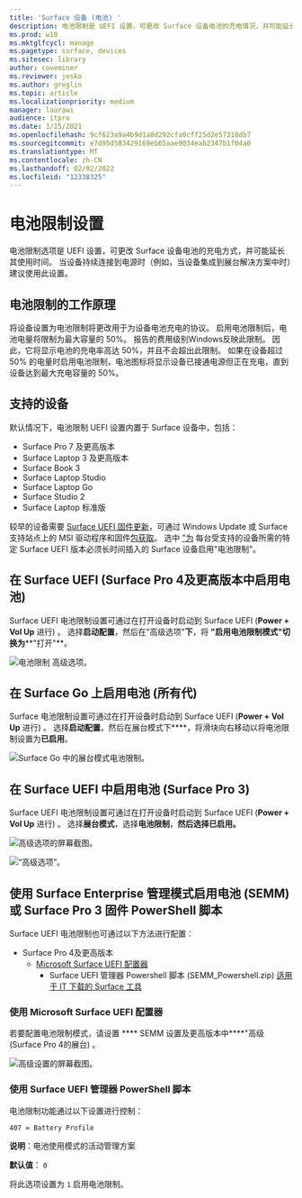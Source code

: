 ```yaml
---
title: 'Surface 设备 (电池) '
description: 电池限制是 UEFI 设置，可更改 Surface 设备电池的充电情况，并可能延长其使用时间。
ms.prod: w10
ms.mktglfcycl: manage
ms.pagetype: surface, devices
ms.sitesec: library
author: coveminer
ms.reviewer: jesko
ms.author: greglin
ms.topic: article
ms.localizationpriority: medium
manager: laurawi
audience: itpro
ms.date: 1/15/2021
ms.openlocfilehash: 9cf623a9a4b9d1a8d292cfa0cff25d2e57318db7
ms.sourcegitcommit: e7d95d583429169eb65aae9034eab2347b1f04a0
ms.translationtype: MT
ms.contentlocale: zh-CN
ms.lasthandoff: 02/02/2022
ms.locfileid: "12338325"
---
```

# <a name="battery-limit-setting"></a>电池限制设置

电池限制选项是 UEFI 设置，可更改 Surface 设备电池的充电方式，并可能延长其使用时间。 当设备持续连接到电源时（例如，当设备集成到展台解决方案中时）建议使用此设置。  

## <a name="how-battery-limit-works"></a>电池限制的工作原理

将设备设置为电池限制将更改用于为设备电池充电的协议。 启用电池限制后，电池电量将限制为最大容量的 50%。 报告的费用级别Windows反映此限制。 因此，它将显示电池的充电率高达 50%，并且不会超出此限制。 如果在设备超过 50% 的电量时启用电池限制，电池图标将显示设备已接通电源但正在充电，直到设备达到最大充电容量的 50%。  

## <a name="supported-devices"></a>支持的设备

默认情况下，电池限制 UEFI 设置内置于 Surface 设备中，包括： 

- Surface Pro 7 及更高版本
- Surface Laptop 3 及更高版本
- Surface Book 3
- Surface Laptop Studio
- Surface Laptop Go
- Surface Studio 2
- Surface Laptop 标准版

 较早的设备需要 [Surface UEFI 固件更新](manage-surface-driver-and-firmware-updates.md)，可通过 Windows Update 或 Surface 支持站点上的 MSI 驱动程序和固件[包获取](https://support.microsoft.com/help/4023482/surface-download-drivers-and-firmware-for-surface)。 选中 ["为](https://support.microsoft.com/help/4464941) 每台受支持的设备所需的特定 Surface UEFI 版本必须长时间插入的 Surface 设备启用"电池限制"。

## <a name="enabling-battery-limit-in-surface-uefi-surface-pro-4-and-later"></a>在 Surface UEFI (Surface Pro 4及更高版本中启用电池) 

Surface UEFI 电池限制设置可通过在打开设备时启动到 Surface UEFI (**Power + Vol Up** 进行) 。 选择**启动配置**，然后在"高级选项"**下**，将 **"启用电池限制模式"切换为****"打开"**。  

![电池限制 高级选项。](images/enable-bl.png)

## <a name="enabling-battery-limit-on-surface-go-all-generations"></a>在 Surface Go 上启用电池 (所有代) 

Surface 电池限制设置可通过在打开设备时启动到 Surface UEFI (**Power + Vol Up** 进行) 。 选择**启动配置**，然后在展台模式下****，将滑块向右移动以将电池限制设置为**已启用**。  

![Surface Go 中的展台模式电池限制。](images/go-batterylimit.png)

## <a name="enabling-battery-limit-in-surface-uefi-surface-pro-3"></a>在 Surface UEFI 中启用电池 (Surface Pro 3) 

Surface UEFI 电池限制设置可通过在打开设备时启动到 Surface UEFI (**Power + Vol Up** 进行) 。 选择**展台模式**，选择**电池限制**，**然后选择已启用。**

![高级选项的屏幕截图。](images/enable-bl-sp3.png)

![“高级选项”。](images/enable-bl-sp3-2.png)

## <a name="enabling-battery-limit-using-surface-enterprise-management-mode-semm-or-surface-pro-3-firmware-powershell-scripts"></a>使用 Surface Enterprise 管理模式启用电池 (SEMM) 或 Surface Pro 3 固件 PowerShell 脚本

Surface UEFI 电池限制也可通过以下方法进行配置：

- Surface Pro 4及更高版本
  - [Microsoft Surface UEFI 配置器](surface-enterprise-management-mode.md)  
    - Surface UEFI 管理器 Powershell 脚本 (SEMM_Powershell.zip) [适用于 IT 下载的 Surface 工具](https://www.microsoft.com/download/details.aspx?id=46703)

### <a name="using-microsoft-surface-uefi-configurator"></a>使用 Microsoft Surface UEFI 配置器

若要配置电池限制模式，请设置 **** SEMM 设置及更高版本中****"高级 (Surface Pro 4的展台) 。

![高级设置的屏幕截图。](images/semm-bl.png)

### <a name="using-surface-uefi-manager-powershell-scripts"></a>使用 Surface UEFI 管理器 PowerShell 脚本

电池限制功能通过以下设置进行控制：  

`407 = Battery Profile`

**说明**：电池使用模式的活动管理方案

**默认值**：  `0`

将此选项设置为 `1` 启用电池限制。
